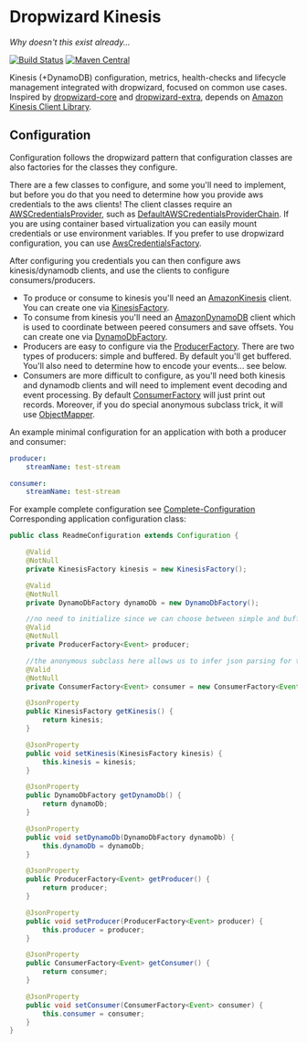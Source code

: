 Dropwizard Kinesis
===================
*Why doesn't this exist already...*

[![Build Status](https://travis-ci.org/code-monastery/dropwizard-kinesis.svg?branch=master)](https://travis-ci.org/code-monastery/dropwizard-kinesis)
[![Maven Central](https://maven-badges.herokuapp.com/maven-central/io.codemonastery/dropwizard-kinesis/badge.svg)](https://maven-badges.herokuapp.com/maven-central/io.codemonastery/dropwizard-kinesis)

Kinesis (+DynamoDB) configuration, metrics, health-checks and lifecycle management integrated with dropwizard, focused on common use cases. Inspired by [dropwizard-core](https://github.com/dropwizard/dropwizard/tree/master/dropwizard-core) and [dropwizard-extra](//github.com/datasift/dropwizard-extra), depends on [Amazon Kinesis Client Library](https://github.com/awslabs/amazon-kinesis-client).

Configuration
-----
Configuration follows the dropwizard pattern that configuration classes are also factories for the classes they configure.

There are a few classes to configure, and some you'll need to implement, but before you do that you need to determine how you provide aws credentials to the aws clients!
The client classes require an [AWSCredentialsProvider](https://github.com/aws/aws-sdk-java/blob/master/aws-java-sdk-core/src/main/java/com/amazonaws/auth/AWSCredentialsProvider.java), such as [DefaultAWSCredentialsProviderChain](https://github.com/aws/aws-sdk-java/blob/master/aws-java-sdk-core/src/main/java/com/amazonaws/auth/DefaultAWSCredentialsProviderChain.java).
If you are using container based virtualization you can easily mount credentials or use environment variables.
If you prefer to use dropwizard configuration, you can use [AwsCredentialsFactory](src/main/java/io/codemonastery/dropwizard/kinesis/AwsCredentialsFactory.java). 

After configuring you credentials you can then configure aws kinesis/dynamodb clients, and use the clients to configure consumers/producers. 
* To produce or consume to kinesis you'll need an [AmazonKinesis](https://github.com/aws/aws-sdk-java/blob/master/aws-java-sdk-kinesis/src/main/java/com/amazonaws/services/kinesis/AmazonKinesis.java) client. You can create one via [KinesisFactory](src/main/java/io/codemonastery/dropwizard/kinesis/KinesisFactory.java). 
* To consume from kinesis you'll need an [AmazonDynamoDB](https://github.com/aws/aws-sdk-java/blob/master/aws-java-sdk-dynamodb/src/main/java/com/amazonaws/services/dynamodbv2/AmazonDynamoDB.java) client which is used to coordinate between peered consumers and save offsets. You can create one via [DynamoDbFactory](src/main/java/io/codemonastery/dropwizard/kinesis/DynamoDbFactory.java). 
* Producers are easy to configure via the [ProducerFactory](src/main/java/io/codemonastery/dropwizard/kinesis/producer/ProducerFactory.java). There are two types of producers: simple and buffered. By default you'll get buffered. You'll also need to determine how to encode your events... see below.
* Consumers are more difficult to configure, as you'll need both kinesis and dynamodb clients and will need to implement event decoding and event processing. By default [ConsumerFactory](src/main/java/io/codemonastery/dropwizard/kinesis/consumer/ConsumerFactory.java) will just print out records. Moreover, if you do special anonymous subclass trick, it will use [ObjectMapper](https://github.com/FasterXML/jackson-databind/blob/master/src/main/java/com/fasterxml/jackson/databind/ObjectMapper.java).
 
An example minimal configuration for an application with both a producer and consumer:
``` yaml
producer:
    streamName: test-stream

consumer:
    streamName: test-stream

```

For example complete configuration see [Complete-Configuration](/../../wiki/Complete-Configuration) Corresponding application configuration class:
``` java
public class ReadmeConfiguration extends Configuration {

    @Valid
    @NotNull
    private KinesisFactory kinesis = new KinesisFactory();

    @Valid
    @NotNull
    private DynamoDbFactory dynamoDb = new DynamoDbFactory();

    //no need to initialize since we can choose between simple and buffered produces via configuration
    @Valid
    @NotNull
    private ProducerFactory<Event> producer;

    //the anonymous subclass here allows us to infer json parsing for the Event class
    @Valid
    @NotNull
    private ConsumerFactory<Event> consumer = new ConsumerFactory<Event>(){};

    @JsonProperty
    public KinesisFactory getKinesis() {
        return kinesis;
    }

    @JsonProperty
    public void setKinesis(KinesisFactory kinesis) {
        this.kinesis = kinesis;
    }

    @JsonProperty
    public DynamoDbFactory getDynamoDb() {
        return dynamoDb;
    }

    @JsonProperty
    public void setDynamoDb(DynamoDbFactory dynamoDb) {
        this.dynamoDb = dynamoDb;
    }

    @JsonProperty
    public ProducerFactory<Event> getProducer() {
        return producer;
    }

    @JsonProperty
    public void setProducer(ProducerFactory<Event> producer) {
        this.producer = producer;
    }

    @JsonProperty
    public ConsumerFactory<Event> getConsumer() {
        return consumer;
    }

    @JsonProperty
    public void setConsumer(ConsumerFactory<Event> consumer) {
        this.consumer = consumer;
    }
}
```
